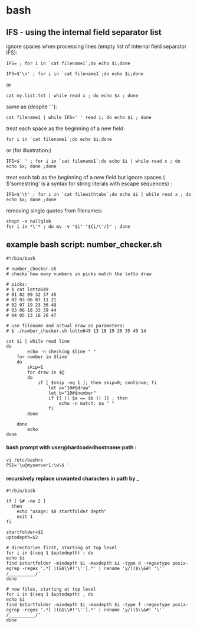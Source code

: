 # bash

## IFS - using the internal field separator list


ignore spaces when processing lines (empty list of internal field separator IFS): 

```IFS= ; for i in `cat filename1`;do echo $i;done``` 

```IFS=$'\n' ; for i in `cat filename1`;do echo $i;done``` 

or

```cat my.list.txt | while read x ; do echo $x ; done```


same as (despite ' '): 

```cat filename1 | while IFS=' ' read i; do echo $i ; done``` 
 
treat each space as the beginning of a new field: 


```for i in `cat filename1`;do echo $i;done```

or (for illustration:) 

```IFS=$' ' ; for i in `cat filename1`;do echo $i | while read x ; do echo $x; done ;done```
 
treat each tab as the beginning of a new field but ignore spaces ( $'somestring' is a syntax for string literals with escape sequences) : 

```IFS=$'\t' ; for i in `cat filewithtabs`;do echo $i | while read x ; do echo $x; done ;done```

removing single quotes from filenames:

```
shopt -s nullglob
for i in *\'* ; do mv -v "$i" "${i/\'/}" ; done
```

## example bash script: number_checker.sh
```
#!/bin/bash

# number_checker.sh
# checks how many numbers in picks match the lotto draw

# picks:
# $ cat lotto649
# 01 02 09 32 37 45
# 02 03 06 07 11 21
# 02 07 19 23 36 48
# 03 06 18 33 39 44
# 04 05 13 16 26 47

# use filename and actual draw as parameters:
# $ ./number_checker.sh lotto649 13 18 19 20 35 40 14

cat $1 | while read line
do
        echo -n checking $line " "
    for number in $line
    do
        skip=1
        for draw in $@
        do
            if [ $skip -eq 1 ]; then skip=0; continue; fi
                let a="10#$draw"
                let b="10#$number"
                if [[ (( $a == $b )) ]] ; then
                    echo -n match: $a " "
                fi
        done

    done
        echo
done
```

#### bash prompt with user@hardcodedhostname:path :
```
vi /etc/bashrc
PS1='\u@myserver1:\w\$ '
```

#### recursively replace unwanted characters in path by _

```
#!/bin/bash

if [ $# -ne 2 ]
  then
    echo "usage: $0 startfolder depth"
    exit 1
fi

startfolder=$1
uptodepth=$2

# directories first, starting at top level
for i in $(seq 1 $uptodepth) ; do
echo $i
find $startfolder -mindepth $i -maxdepth $i -type d -regextype posix-egrep -regex '.*[ )(&$\\#!'\''].*' | rename 'y/)($\\&#! '\'' /__________/'
done

# now files, starting at top level
for i in $(seq 1 $uptodepth) ; do
echo $i
find $startfolder -mindepth $i -maxdepth $i -type f -regextype posix-egrep -regex '.*[ )(&$\\#!'\''].*' | rename 'y/)($\\&#! '\'' /__________/'
done
```
